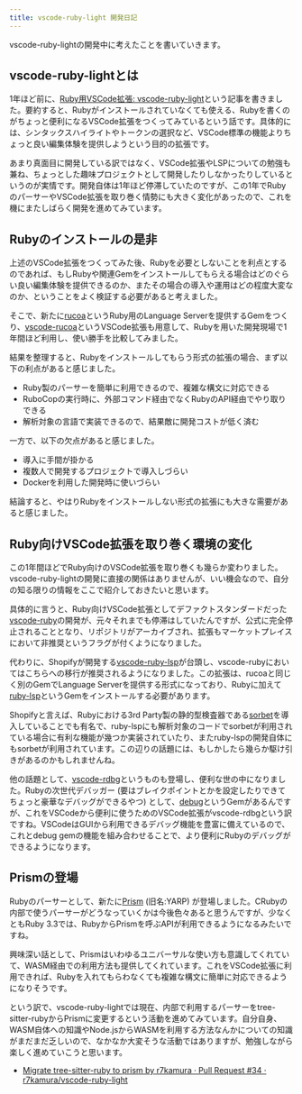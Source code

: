 ```yaml
---
title: vscode-ruby-light 開発日記
---
```


vscode-ruby-lightの開発中に考えたことを書いていきます。

## vscode-ruby-lightとは

1年ほど前に、[Ruby用VSCode拡張: vscode-ruby-light](https://r7kamura.com/articles/2022-08-16-vscode-ruby-light)という記事を書きました。要約すると、Rubyがインストールされていなくても使える、Rubyを書くのがちょっと便利になるVSCode拡張をつくってみているという話です。具体的には、シンタックスハイライトやトークンの選択など、VSCode標準の機能よりちょっと良い編集体験を提供しようという目的の拡張です。

あまり真面目に開発している訳ではなく、VSCode拡張やLSPについての勉強も兼ね、ちょっとした趣味プロジェクトとして開発したりしなかったりしているというのが実情です。開発自体は1年ほど停滞していたのですが、この1年でRubyのパーサーやVSCode拡張を取り巻く情勢にも大きく変化があったので、これを機にまたしばらく開発を進めてみています。

## Rubyのインストールの是非

上述のVSCode拡張をつくってみた後、Rubyを必要としないことを利点とするのであれば、もしRubyや関連Gemをインストールしてもらえる場合はどのぐらい良い編集体験を提供できるのか、またその場合の導入や運用はどの程度大変なのか、ということをよく検証する必要があると考えました。

そこで、新たに[rucoa](https://github.com/r7kamura/rucoa)というRuby用のLanguage Serverを提供するGemをつくり、[vscode-rucoa](https://github.com/r7kamura/vscode-rucoa)というVSCode拡張も用意して、Rubyを用いた開発現場で1年間ほど利用し、使い勝手を比較してみました。

結果を整理すると、Rubyをインストールしてもらう形式の拡張の場合、まず以下の利点があると感じました。

- Ruby製のパーサーを簡単に利用できるので、複雑な構文に対応できる
- RuboCopの実行時に、外部コマンド経由でなくRubyのAPI経由でやり取りできる
- 解析対象の言語で実装できるので、結果敵に開発コストが低く済む

一方で、以下の欠点があると感じました。

- 導入に手間が掛かる
- 複数人で開発するプロジェクトで導入しづらい
- Dockerを利用した開発時に使いづらい

結論すると、やはりRubyをインストールしない形式の拡張にも大きな需要があると感じました。

## Ruby向けVSCode拡張を取り巻く環境の変化

この1年間ほどでRuby向けのVSCode拡張を取り巻くも幾らか変わりました。vscode-ruby-lightの開発に直接の関係はありませんが、いい機会なので、自分の知る限りの情報をここで紹介しておきたいと思います。

具体的に言うと、Ruby向けVSCode拡張としてデファクトスタンダードだった[vscode-ruby](https://github.com/rubyide/vscode-ruby)の開発が、元々それまでも停滞はしていたんですが、公式に完全停止されることとなり、リポジトリがアーカイブされ、拡張もマーケットプレイスにおいて非推奨というフラグが付くようになりました。

代わりに、Shopifyが開発する[vscode-ruby-lsp](https://github.com/Shopify/vscode-ruby-lsp)が台頭し、vscode-rubyにおいてはこちらへの移行が推奨されるようになりました。この拡張は、rucoaと同じく別のGemでLanguage Serverを提供する形式になっており、Rubyに加えて[ruby-lsp](https://github.com/Shopify/ruby-lsp)というGemをインストールする必要があります。

Shopifyと言えば、Rubyにおける3rd Party製の静的型検査器である[sorbet](https://github.com/sorbet/sorbet)を導入していることでも有名で、ruby-lspにも解析対象のコードでsorbetが利用されている場合に有利な機能が幾つか実装されていたり、またruby-lspの開発自体にもsorbetが利用されています。この辺りの話題には、もしかしたら幾らか駆け引きがあるのかもしれませんね。

他の話題として、[vscode-rdbg](https://github.com/ruby/vscode-rdbg)というものも登場し、便利な世の中になりました。Rubyの次世代デバッガー (要はブレイクポイントとかを設定したりできてちょっと豪華なデバッグができるやつ) として、[debug](https://github.com/ruby/debug)というGemがあるんですが、これをVSCodeから便利に使うためのVSCode拡張がvscode-rdbgという訳ですね。VSCodeはGUIから利用できるデバッグ機能を豊富に備えているので、これとdebug gemの機能を組み合わせることで、より便利にRubyのデバッグができるようになります。

## Prismの登場

Rubyのパーサーとして、新たに[Prism](https://github.com/ruby/prism) (旧名:YARP) が登場しました。CRubyの内部で使うパーサーがどうなっていくかは今後色々あると思うんですが、少なくともRuby 3.3では、RubyからPrismを呼ぶAPIが利用できるようになるみたいですね。

興味深い話として、Prismはいわゆるユニバーサルな使い方も意識してくれていて、WASM経由での利用方法も提供してくれています。これをVSCode拡張に利用できれば、Rubyを入れてもらわなくても複雑な構文に簡単に対応できるようになりそうです。

という訳で、vscode-ruby-lightでは現在、内部で利用するパーサーをtree-sitter-rubyからPrismに変更するという活動を進めてみています。自分自身、WASM自体への知識やNode.jsからWASMを利用する方法なんかについての知識がまだまだ乏しいので、なかなか大変そうな活動ではありますが、勉強しながら楽しく進めていこうと思います。

- [Migrate tree-sitter-ruby to prism by r7kamura · Pull Request #34 · r7kamura/vscode-ruby-light](https://github.com/r7kamura/vscode-ruby-light/pull/34)
